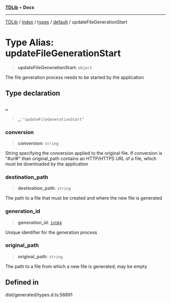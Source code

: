 [**TDLib**](../../../../../../README.md) • **Docs**

***

[TDLib](../../../../../../modules.md) / [index](../../../../../README.md) / [types](../../../README.md) / [default](../README.md) / updateFileGenerationStart

# Type Alias: updateFileGenerationStart

> **updateFileGenerationStart**: `object`

The file generation process needs to be started by the application

## Type declaration

### \_

> **\_**: `"updateFileGenerationStart"`

### conversion

> **conversion**: `string`

String specifying the conversion applied to the original file. If conversion is "#url#" than original_path contains an HTTP/HTTPS URL of a file, which must be downloaded by the application

### destination\_path

> **destination\_path**: `string`

The path to a file that must be created and where the new file is generated

### generation\_id

> **generation\_id**: [`int64`](int64.md)

Unique identifier for the generation process

### original\_path

> **original\_path**: `string`

The path to a file from which a new file is generated; may be empty

## Defined in

dist/generated/types.d.ts:56891
